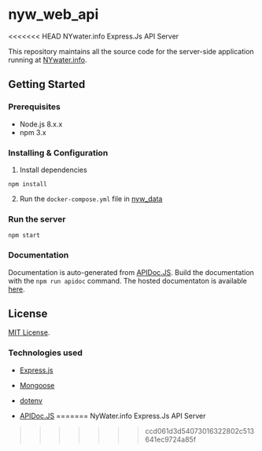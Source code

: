 # nyw_web_api
<<<<<<< HEAD
NYwater.info Express.Js API Server

This repository maintains all the source code for the server-side application running at [NYwater.info](http://nywater.info).

## Getting Started

### Prerequisites
- Node.js 8.x.x
- npm 3.x

### Installing & Configuration
1) Install dependencies
```
npm install
```

2) Run the `docker-compose.yml` file in [nyw_data](https://github.com/nywater/nyw_data)

### Run the server
```
npm start
```

### Documentation
Documentation is auto-generated from [APIDoc.JS](http://apidocjs.com). Build the documentation with the `npm run apidoc` command. The hosted documentaton is available [here](http://inspector.restaurant/docs/).

## License
[MIT License](http://opensource.org/licenses/MIT).

### Technologies used

- [Express.js](https://expressjs.com/)

- [Mongoose](http://mongoosejs.com/)

- [dotenv](https://www.npmjs.com/package/dotenv)

- [APIDoc.JS](http://apidocjs.com)
=======
NyWater.info Express.Js API Server
>>>>>>> ccd061d3d54073016322802c513641ec9724a85f
